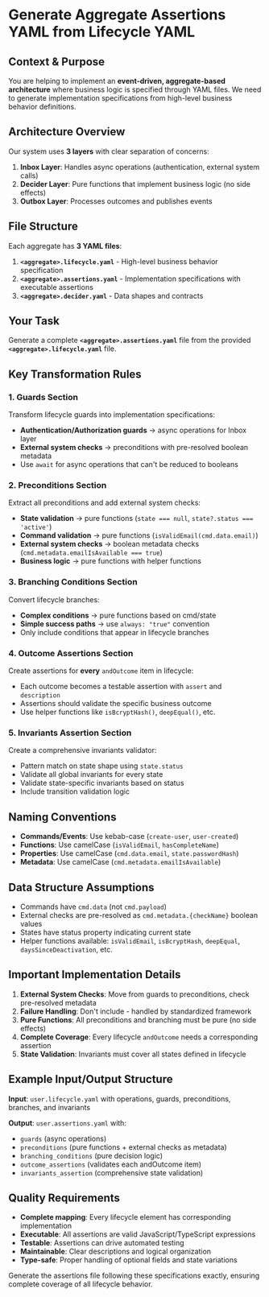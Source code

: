 # Generate Aggregate Assertions YAML from Lifecycle YAML

## Context & Purpose

You are helping to implement an **event-driven, aggregate-based architecture** where business logic is specified through YAML files. We need to generate implementation specifications from high-level business behavior definitions.

## Architecture Overview

Our system uses **3 layers** with clear separation of concerns:

1. **Inbox Layer**: Handles async operations (authentication, external system calls)
2. **Decider Layer**: Pure functions that implement business logic (no side effects)
3. **Outbox Layer**: Processes outcomes and publishes events

## File Structure

Each aggregate has **3 YAML files**:

1. **`<aggregate>.lifecycle.yaml`** - High-level business behavior specification
2. **`<aggregate>.assertions.yaml`** - Implementation specifications with executable assertions
3. **`<aggregate>.decider.yaml`** - Data shapes and contracts

## Your Task

Generate a complete **`<aggregate>.assertions.yaml`** file from the provided **`<aggregate>.lifecycle.yaml`** file.

## Key Transformation Rules

### 1. Guards Section
Transform lifecycle guards into implementation specifications:
- **Authentication/Authorization guards** → async operations for Inbox layer
- **External system checks** → preconditions with pre-resolved boolean metadata
- Use `await` for async operations that can't be reduced to booleans

### 2. Preconditions Section
Extract all preconditions and add external system checks:
- **State validation** → pure functions (`state === null`, `state?.status === 'active'`)
- **Command validation** → pure functions (`isValidEmail(cmd.data.email)`)
- **External system checks** → boolean metadata checks (`cmd.metadata.emailIsAvailable === true`)
- **Business logic** → pure functions with helper functions

### 3. Branching Conditions Section
Convert lifecycle branches:
- **Complex conditions** → pure functions based on cmd/state
- **Simple success paths** → use `always: "true"` convention
- Only include conditions that appear in lifecycle branches

### 4. Outcome Assertions Section
Create assertions for **every** `andOutcome` item in lifecycle:
- Each outcome becomes a testable assertion with `assert` and `description`
- Assertions should validate the specific business outcome
- Use helper functions like `isBcryptHash()`, `deepEqual()`, etc.

### 5. Invariants Assertion Section
Create a comprehensive invariants validator:
- Pattern match on state shape using `state.status`
- Validate all global invariants for every state
- Validate state-specific invariants based on status
- Include transition validation logic

## Naming Conventions

- **Commands/Events**: Use kebab-case (`create-user`, `user-created`)
- **Functions**: Use camelCase (`isValidEmail`, `hasCompleteName`)
- **Properties**: Use camelCase (`cmd.data.email`, `state.passwordHash`)
- **Metadata**: Use camelCase (`cmd.metadata.emailIsAvailable`)

## Data Structure Assumptions

- Commands have `cmd.data` (not `cmd.payload`)
- External checks are pre-resolved as `cmd.metadata.{checkName}` boolean values
- States have status property indicating current state
- Helper functions available: `isValidEmail`, `isBcryptHash`, `deepEqual`, `daysSinceDeactivation`, etc.

## Important Implementation Details

1. **External System Checks**: Move from guards to preconditions, check pre-resolved metadata
2. **Failure Handling**: Don't include - handled by standardized framework
3. **Pure Functions**: All preconditions and branching must be pure (no side effects)
4. **Complete Coverage**: Every lifecycle `andOutcome` needs a corresponding assertion
5. **State Validation**: Invariants must cover all states defined in lifecycle

## Example Input/Output Structure

**Input**: `user.lifecycle.yaml` with operations, guards, preconditions, branches, and invariants

**Output**: `user.assertions.yaml` with:
- `guards` (async operations)
- `preconditions` (pure functions + external checks as metadata)
- `branching_conditions` (pure decision logic)
- `outcome_assertions` (validates each andOutcome item)
- `invariants_assertion` (comprehensive state validation)

## Quality Requirements

- **Complete mapping**: Every lifecycle element has corresponding implementation
- **Executable**: All assertions are valid JavaScript/TypeScript expressions
- **Testable**: Assertions can drive automated testing
- **Maintainable**: Clear descriptions and logical organization
- **Type-safe**: Proper handling of optional fields and state variations

Generate the assertions file following these specifications exactly, ensuring complete coverage of all lifecycle behavior.
